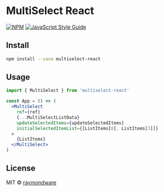 # MultiSelect React

> 

[![NPM](https://img.shields.io/npm/v/swigg.svg)](https://www.npmjs.com/package/swigg) [![JavaScript Style Guide](https://img.shields.io/badge/code_style-standard-brightgreen.svg)](https://standardjs.com)

## Install

```bash
npm install --save multiselect-react
```

## Usage

```jsx
import { MultiSelect } from 'multiselect-react'

const App = () => (
  <MultiSelect
    ref={ref}
    {...MultiSelectListData}
    updateSelectedItems={updateSelectedItems}
    initialSelectedItemList={[ListItems[0], ListItems[3]]}
  >
    {ListItems}
  </MultiSelect>
)
```

## License

MIT © [raymondware](https://github.com/raymondware)
